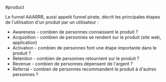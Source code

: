 #product 

Le funnel AAARRR, aussi appelé funnel pirate, décrit les principales étapes de l'utilisation d'un produit par un utilisateur :

- Awareness - combien de personnes connaissent le produit ?
- Acquisition - combien de personnes se rendent sur le produit (site web, application)
- Activation - combien de personnes font une étape importante dans le produit ?
- Retention - combien de personnes retournent sur le produit ?
- Revenue - combien de personnes dépensent de l'argent ?
- Referral - combien de personnes recommandent le produit à d'autres personnes ?